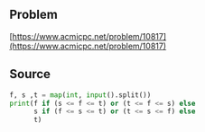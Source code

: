 ## Problem

[https://www.acmicpc.net/problem/10817](https://www.acmicpc.net/problem/10817)

## Source

```py
f, s ,t = map(int, input().split())
print(f if (s <= f <= t) or (t <= f <= s) else
      s if (f <= s <= t) or (t <= s <= f) else
      t)
```